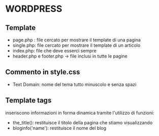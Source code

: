 # WORDPRESS

## Template
- page.php : file cercato per mostrare il template di una pagina
- single.php: file cercato per mostrare il template di un articolo
- index.php: file che deve esserci sempre
- header.php e footer.php -> file inclusi in tutte le pagine

## Commento in style.css
- Text Domain: nome del tema tutto minuscolo e senza spazi

## Template tags
inseriscono informazioni in forma dinamica tramite l'utilizzo di funzioni:

- the_title(): restituisce il titolo della pagina che stiamo visualizzando
- bloginfo('name'): restituisce il nome del blog